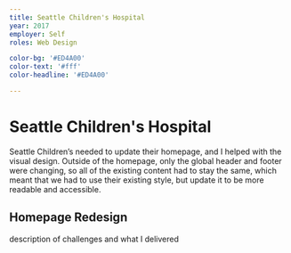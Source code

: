 ```yaml
---
title: Seattle Children's Hospital
year: 2017
employer: Self
roles: Web Design

color-bg: '#ED4A00'
color-text: '#fff'
color-headline: '#ED4A00'

---
```


# Seattle Children's Hospital
Seattle Children’s needed to update their homepage, and I helped with the visual design. Outside of the homepage, only the global header and footer were changing, so all of the existing content had to stay the same, which meant that we had to use their existing style, but update it to be more readable and accessible.

## Homepage Redesign
description of challenges and what I delivered
